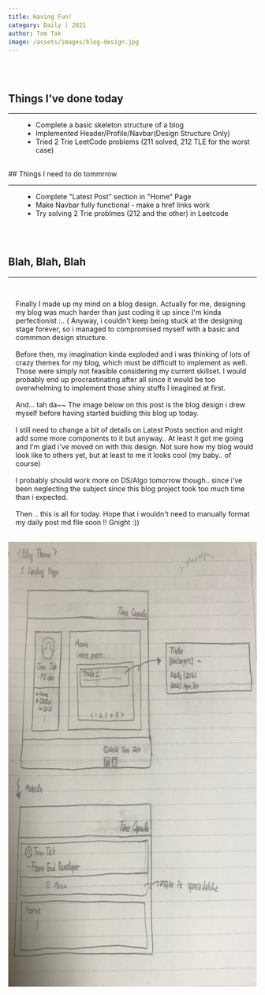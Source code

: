 ```yaml
---
title: Having Fun!
category: Daily | 2021
author: Tom Tak
image: /assets/images/blog-design.jpg
---
```


<br><br>

## Things I've done today

<hr>
<ul style="margin-left: 2rem">
  <li>Complete a basic skeleton structure of a blog</li>
  <li>Implemented Header/Profile/Navbar(Design Structure Only)</li>
  <li>Tried 2 Trie LeetCode problems (211 solved, 212 TLE for the worst case)</li>
</ul>

<br>
## Things I need to do tommrrow

<hr>
<ul style="margin-left: 2rem">
  <li>Complete "Latest Post" section in "Home" Page</li>
  <li>Make Navbar fully functional - make a href links work</li>
  <li>Try solving 2 Trie problmes (212 and the other) in Leetcode</li>
</ul>

<br><br>

## Blah, Blah, Blah

<hr>
<br>
<div style="padding-left: 15px;">

<!-- excerpt-start -->

Finally I made up my mind on a blog design. Actually for me, designing my blog was much harder than just coding it up since I'm kinda perfectionist :.. ( Anyway, i couldn't keep being stuck at the designing stage forever, so i managed to compromised myself with a basic and commmon design structure.
<br><br>
Before then, my imagination kinda exploded and i was thinking of lots of crazy themes for my blog, which must be difficult to implement as well. Those were simply not feasible considering my current skillset. I would probably end up procrastinating after all since it would be too overwhelming to implement those shiny stuffs I imagined at first.
<br><br>
And... tah da~~ The image below on this post is the blog design i drew myself before having started buidling this blog up today.
<br><br>
I still need to change a bit of details on Latest Posts section and might add some more components to it but anyway.. At least it got me going and I'm glad i've moved on with this design. Not sure how my blog would look like to others yet, but at least to me it looks cool (my baby.. of course)
<br><br>
I probably should work more on DS/Algo tomorrow though.. since i've been neglecting the subject since this blog project took too much time than i expected.
<br><br>
Then .. this is all for today. Hope that i wouldn't need to manually format my daily post md file soon !! Gnight :))
<br><br>

</div>
<img src="/assets/images/blog-design.jpg" alt="blog-design"
 style="height: 900px; width: 800px;">

<!-- ![blog-design](/assets/images/blog-design.jpg); -->
